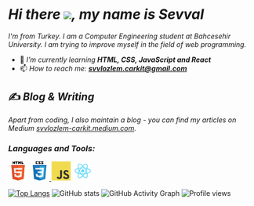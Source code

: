 # *Hi there <img src="https://raw.githubusercontent.com/MartinHeinz/MartinHeinz/master/wave.gif" width="30px">, my name is Sevval*

*I'm from Turkey. I am a Computer Engineering student at Bahcesehir University. I am trying to improve myself in the field of web programming.*

- 🌱 *I’m currently learning <b>HTML, CSS, JavaScript and React</b>*
- 📫 *How to reach me: **svvlozlem.carkit@gmail.com***

## &#x270d; *Blog & Writing*

*Apart from coding, I also maintain a blog - you can find my articles on Medium [svvlozlem-carkit.medium.com](https://svvlozlem-carkit.medium.com/).*

*<h3 align="left">Languages and Tools:</h3>*
<p align="left">
<a href="https://www.w3.org/html/" target="_blank"> <img src="https://raw.githubusercontent.com/devicons/devicon/master/icons/html5/html5-original-wordmark.svg" alt="html5" width="40" height="40"/></a> 
<a href="https://www.w3schools.com/css/" target="_blank"> <img src="https://raw.githubusercontent.com/devicons/devicon/master/icons/css3/css3-original-wordmark.svg" alt="css3" width="40" height="40"/> 
<a href="https://developer.mozilla.org/en-US/docs/Web/JavaScript" target="_blank"><img src="https://raw.githubusercontent.com/devicons/devicon/master/icons/javascript/javascript-original.svg" alt="javascript" width="40" height="40"/></a>
<a href="https://reactjs.org/" target="_blank"><img width="40" height="40" src="https://raw.githubusercontent.com/github/explore/80688e429a7d4ef2fca1e82350fe8e3517d3494d/topics/react/react.png"></a>
  

[![Top Langs](https://github-readme-stats.vercel.app/api/top-langs/?username=svvlcrkt)](https://github.com/anuraghazra/github-readme-stats) ![GitHub stats](https://github-readme-stats.vercel.app/api?username=svvlcrkt&show_icons=true)  ![GitHub Activity Graph](https://activity-graph.herokuapp.com/graph?username=svvlcrkt)  ![Profile views](https://gpvc.arturio.dev/svvlcrkt) 










